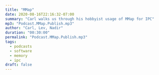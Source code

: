```yaml
---
title: "MMap"
date: 2020-08-16T22:16:32-07:00
summary: "Carl walks us through his hobbyist usage of MMap for IPC"
mp3: "Podcast.MMap.Publish.mp3"
author: "Carl, Lev, Nadir"
duration: "00:30:00"
permalink: "Podcast.MMap.Publish.mp3"
tags:
  - podcasts
  - software
  - memory
  - ipc
draft: false
---
```

